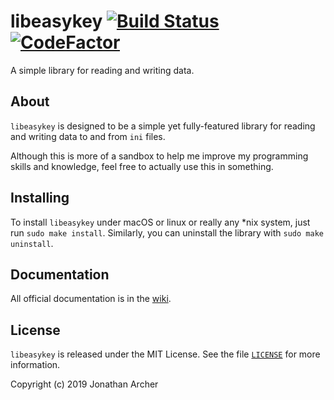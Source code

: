 # libeasykey [![Build Status](https://travis-ci.org/arraystock/libeasykey.svg?branch=master)](https://travis-ci.org/arraystock/libeasykey) [![CodeFactor](https://www.codefactor.io/repository/github/arraystock/libeasykey/badge)](https://www.codefactor.io/repository/github/arraystock/libeasykey)
A simple library for reading and writing data.

## About
`libeasykey` is designed to be a simple yet fully-featured library for reading and writing data to and from `ini` files.

Although this is more of a sandbox to help me improve my programming skills and knowledge, feel free to actually use this in something.

## Installing
To install `libeasykey` under macOS or linux or really any *nix system, just run `sudo make install`. Similarly, you can uninstall the library with `sudo make uninstall`.

## Documentation
All official documentation is in the [wiki](https://github.com/arraystock/libeasykey/wiki).

## License
`libeasykey` is released under the MIT License. See the file [`LICENSE`](LICENSE) for more information.

Copyright (c) 2019 Jonathan Archer